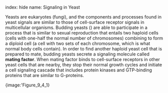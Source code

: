 index: hide
name: Signaling in Yeast

Yeasts are eukaryotes (fungi), and the components and processes found in yeast signals are similar to those of cell-surface receptor signals in multicellular organisms. Budding yeasts () are able to participate in a process that is similar to sexual reproduction that entails two haploid cells (cells with one-half the normal number of chromosomes) combining to form a diploid cell (a cell with two sets of each chromosome, which is what normal body cells contain). In order to find another haploid yeast cell that is prepared to mate, budding yeasts secrete a signaling molecule called  **mating factor**. When mating factor binds to cell-surface receptors in other yeast cells that are nearby, they stop their normal growth cycles and initiate a cell signaling cascade that includes protein kinases and GTP-binding proteins that are similar to G-proteins.


{image:'Figure_9_4_1}
        
